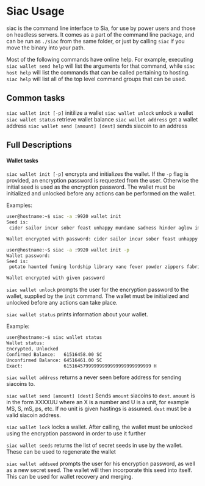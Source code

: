 Siac Usage
==========

siac is the command line interface to Sia, for use by power users and
those on headless servers. It comes as a part of the command line
package, and can be run as `./siac` from the same folder, or just by
calling `siac` if you move the binary into your path.

Most of the following commands have online help. For example, executing
`siac wallet send help` will list the arguments for that command,
while `siac host help` will list the commands that can be called
pertaining to hosting. `siac help` will list all of the top level
command groups that can be used.

Common tasks
------------
`siac wallet init [-p]` initilize a wallet
`siac wallet unlock` unlock a wallet
`siac wallet status` retrieve wallet balance
`siac wallet address` get a wallet address
`siac wallet send [amount] [dest]` sends siacoin to an address

Full Descriptions
-----------------

#### Wallet tasks

`siac wallet init [-p]` encrypts and initializes the wallet. If the
`-p` flag is provided, an encryption password is requested from the
user. Otherwise the initial seed is used as the encryption
password. The wallet must be initialized and unlocked before any
actions can be performed on the wallet.

Examples:
```bash
user@hostname:~$ siac -a :9920 wallet init
Seed is:
 cider sailor incur sober feast unhappy mundane sadness hinder aglow imitate amaze duties arrow gigantic uttered inflamed girth myriad jittery hexagon nail lush reef sushi pastry southern inkling acquire

Wallet encrypted with password: cider sailor incur sober feast unhappy mundane sadness hinder aglow imitate amaze duties arrow gigantic uttered inflamed girth myriad jittery hexagon nail lush reef sushi pastry southern inkling acquire
```

```bash
user@hostname:~$ siac -a :9920 wallet init -p
Wallet password:
Seed is:
 potato haunted fuming lordship library vane fever powder zippers fabrics dexterity hoisting emails pebbles each vampire rockets irony summon sailor lemon vipers foxes oneself glide cylinder vehicle mews acoustic

Wallet encrypted with given password
```

`siac wallet unlock` prompts the user for the encryption password
to the wallet, supplied by the `init` command. The wallet must be
initialized and unlocked before any actions can take place.

`siac wallet status` prints information about your wallet.

Example:
```bash
user@hostname:~$ siac wallet status
Wallet status:
Encrypted, Unlocked
Confirmed Balance:   61516458.00 SC
Unconfirmed Balance: 64516461.00 SC
Exact:               61516457999999999999999999999999 H
```

`siac wallet address` returns a never seen before address for sending
siacoins to.

`siac wallet send [amount] [dest]` Sends `amount` siacoins to
`dest`. `amount` is in the form XXXXUU where an X is a number and U is
a unit, for example MS, S, mS, ps, etc. If no unit is given hastings
is assumed. `dest` must be a valid siacoin address.

`siac wallet lock` locks a wallet. After calling, the wallet must be unlocked using the
encryption password in order to use it further

`siac wallet seeds` returns the list of secret seeds in use by the
wallet. These can be used to regenerate the wallet

`siac wallet addseed` prompts the user for his encryption password,
as well as a new secret seed. The wallet will then incorporate this
seed into itself. This can be used for wallet recovery and merging.
